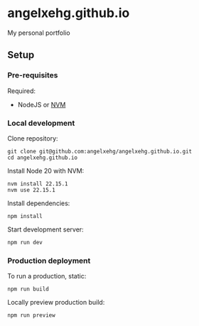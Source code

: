 # angelxehg.github.io

My personal portfolio

## Setup

### Pre-requisites

Required:
- NodeJS or [NVM](https://github.com/nvm-sh/nvm)

### Local development

Clone repository:

```shell
git clone git@github.com:angelxehg/angelxehg.github.io.git
cd angelxehg.github.io
```

Install Node 20 with NVM:

```shell
nvm install 22.15.1
nvm use 22.15.1
```

Install dependencies:

```shell
npm install
```

Start development server:

```bash
npm run dev
```

### Production deployment

To run a production, static:

```shell
npm run build
```

Locally preview production build:

```shell
npm run preview
```
